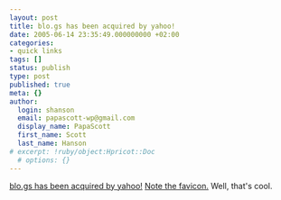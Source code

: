 ```yaml
---
layout: post
title: blo.gs has been acquired by yahoo!
date: 2005-06-14 23:35:49.000000000 +02:00
categories:
- quick links
tags: []
status: publish
type: post
published: true
meta: {}
author:
  login: shanson
  email: papascott-wp@gmail.com
  display_name: PapaScott
  first_name: Scott
  last_name: Hanson
# excerpt: !ruby/object:Hpricot::Doc
  # options: {}
---
```

<p><a href="http://trainedmonkey.com/entry/2251" title="blo.gs has been acquired by yahoo! / June 14, 2005 2:26pm @ trainedmonkey">blo.gs has been acquired by yahoo!</a> <a href="http://blo.gs/">Note the favicon.</a> Well, that's cool.</p>

